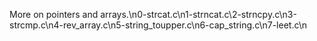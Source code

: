 More on pointers and arrays.\n0-strcat.c\n1-strncat.c\2-strncpy.c\n3-strcmp.c\n4-rev_array.c\n5-string_toupper.c\n6-cap_string.c\n7-leet.c\n
